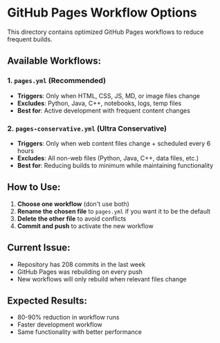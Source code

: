 # GitHub Pages Workflow Options

This directory contains optimized GitHub Pages workflows to reduce frequent builds.

## Available Workflows:

### 1. `pages.yml` (Recommended)
- **Triggers**: Only when HTML, CSS, JS, MD, or image files change
- **Excludes**: Python, Java, C++, notebooks, logs, temp files
- **Best for**: Active development with frequent content changes

### 2. `pages-conservative.yml` (Ultra Conservative)
- **Triggers**: Only when web content files change + scheduled every 6 hours
- **Excludes**: All non-web files (Python, Java, C++, data files, etc.)
- **Best for**: Reducing builds to minimum while maintaining functionality

## How to Use:

1. **Choose one workflow** (don't use both)
2. **Rename the chosen file** to `pages.yml` if you want it to be the default
3. **Delete the other file** to avoid conflicts
4. **Commit and push** to activate the new workflow

## Current Issue:
- Repository has 208 commits in the last week
- GitHub Pages was rebuilding on every push
- New workflows will only rebuild when relevant files change

## Expected Results:
- 80-90% reduction in workflow runs
- Faster development workflow
- Same functionality with better performance